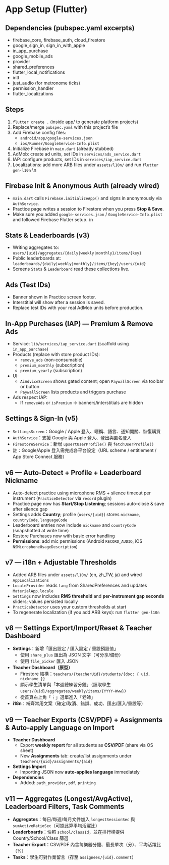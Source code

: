 
# App Setup (Flutter)

## Dependencies (pubspec.yaml excerpts)

- firebase_core, firebase_auth, cloud_firestore
- google_sign_in, sign_in_with_apple
- in_app_purchase
- google_mobile_ads
- provider
- shared_preferences
- flutter_local_notifications
- intl
- just_audio (for metronome ticks)
- permission_handler
- flutter_localizations

## Steps

1. `flutter create .` (inside app/ to generate platform projects)
2. Replace/merge `pubspec.yaml` with this project’s file
3. Add Firebase config files:
   - `android/app/google-services.json`
   - `ios/Runner/GoogleService-Info.plist`
4. Initialize Firebase in `main.dart` (already stubbed)
5. AdMob: create ad units, set IDs in `services/ads_service.dart`
6. IAP: configure products, set IDs in `services/iap_service.dart`
7. Localizations: add more ARB files under `assets/l10n/` and run `flutter gen-l10n`
\n
## Firebase Init & Anonymous Auth (already wired)
- `main.dart` calls `Firebase.initializeApp()` and signs in anonymously via `AuthService`.
- Practice page writes a session to Firestore when you press **Stop & Save**.
- Make sure you added `google-services.json` / `GoogleService-Info.plist` and followed Firebase Flutter setup.
\n
## Stats & Leaderboards (v3)
- Writing aggregates to: `users/{uid}/aggregates/{daily|weekly|monthly}/items/{key}`
- Public leaderboards at: `leaderboards/{daily|weekly|monthly}/items/{key}/users/{uid}`
- Screens `Stats` & `Leaderboard` read these collections live.

## Ads (Test IDs)
- Banner shown in Practice screen footer.
- Interstitial will show after a session is saved.
- Replace test IDs with your real AdMob units before production.

## In-App Purchases (IAP) — Premium & Remove Ads
- Service: `lib/services/iap_service.dart` (scaffold using `in_app_purchase`)
- Products (replace with store product IDs):
  - `remove_ads` (non-consumable)
  - `premium_monthly` (subscription)
  - `premium_yearly` (subscription)
- UI:
  - `AiAdviceScreen` shows gated content; open `PaywallScreen` via toolbar or button
  - `PaywallScreen` lists products and triggers purchase
- Ads respect IAP:
  - If `removeAds` or `isPremium` → banners/interstitials are hidden

## Settings & Sign-In (v5)
- `SettingsScreen`：Google / Apple 登入、暱稱、語言、通知開關、恢復購買
- `AuthService`：支援 Google 與 Apple 登入、登出與匿名登入
- `FirestoreService`：新增 `upsertUserProfile()` 與 `fetchUserProfile()`
- 註：Google/Apple 登入需完成各平台設定（URL scheme / entitlement / App Store Connect 服務）

## v6 — Auto-Detect + Profile + Leaderboard Nickname
- Auto-detect practice using microphone RMS + silence timeout per instrument (`PracticeDetector` via `record` plugin)
- Practice page now has **Start/Stop Listening**; sessions auto-close & save after silence gap
- Settings adds **Country**; profile (`users/{uid}`) stores `nickname`, `countryCode`, `languageCode`
- Leaderboard entries now include `nickname` and `countryCode` (snapshotted at write time)
- Restore Purchases now with basic error handling
- **Permissions**: add mic permissions (Android `RECORD_AUDIO`, iOS `NSMicrophoneUsageDescription`)

## v7 — i18n + Adjustable Thresholds
- Added ARB files under `assets/l10n/` (en, zh_TW, ja) and wired `AppLocalizations`
- `LocaleProvider` reads `lang` from SharedPreferences and updates `MaterialApp.locale`
- `Settings` now includes **RMS threshold** and **per-instrument gap seconds** sliders; values persisted locally
- `PracticeDetector` uses your custom thresholds at start
- To regenerate localization (if you add ARB keys): run `flutter gen-l10n`

## v8 — Settings Export/Import/Reset & Teacher Dashboard
- **Settings**：新增「匯出設定 / 匯入設定 / 重設預設值」
  - 使用 `share_plus` 匯出為 JSON 文字（可分享/備份）
  - 使用 `file_picker` 匯入 JSON
- **Teacher Dashboard（原型）**
  - Firestore 結構：`teachers/{teacherUid}/students/{doc: { uid, nickname }}`
  - 顯示學生清單與「本週總練習分鐘」（讀取學生 `users/{uid}/aggregates/weekly/items/{YYYY-Www}`）
  - 從首頁右上角「⋮」選單進入「老師」
- **i18n**：補齊常用文案（確定/取消、錯誤、成功、匯出/匯入/重設等）

## v9 — Teacher Exports (CSV/PDF) + Assignments & Auto-apply Language on Import
- **Teacher Dashboard**
  - Export **weekly report** for all students as **CSV/PDF** (share via OS sheet)
  - New **Assignments** tab: create/list assignments under `teachers/{uid}/assignments/{aid}`
- **Settings Import**
  - Importing JSON now **auto-applies language** immediately
- **Dependencies**
  - Added: `path_provider`, `pdf`, `printing`

## v11 — Aggregates (Longest/AvgActive), Leaderboard Filters, Task Comments
- **Aggregates**：每日/每週/每月文件加入 `longestSessionSec` 與 `sumActiveRatioSec`（可據此算平均活躍比）
- **Leaderboards**：快照 `school/classId`，並在排行榜提供 Country/School/Class 篩選
- **Teacher Export**：CSV/PDF 內含每樂器分鐘、最長單次（分）、平均活躍比（%）
- **Tasks**：學生可對作業留言（存至 `assignees/{uid}.comment`）
